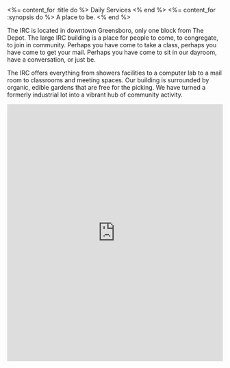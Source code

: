 <!-- set page name and synopsis here -->
<%= content_for :title do %>
  Daily Services
<% end %>
<%= content_for :synopsis do %>
  A place to be.
<% end %>
<!-- end frontmatter -->


The IRC is located in downtown Greensboro, only one block from The Depot.
The large IRC building is a place for people to come, to congregate, to join in community. Perhaps you have come to take a class, perhaps you have come to get your mail. Perhaps you have come to sit in our dayroom, have a conversation, or just be.

The IRC offers everything from showers facilities to a computer lab to a mail room to classrooms and meeting spaces. Our building is surrounded by organic, edible gardens that are free for the picking.
We have turned a formerly industrial lot into a vibrant hub of community activity.

<iframe src="https://www.google.com/calendar/hosted/gsodaycenter.org/embed?showTitle=0&amp;showCalendars=0&amp;mode=AGENDA&amp;height=600&amp;wkst=1&amp;bgcolor=%23FFFFFF&amp;src=gsodaycenter.org_eh2i1roj1fltg341kaq7k0in1c%40group.calendar.google.com&amp;color=%231B887A&amp;ctz=America%2FNew_York" frameborder="0" width="100%" height="600" marginheight="0" marginwidth="0"></iframe>
